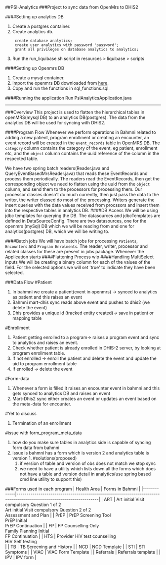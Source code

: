 ##PSI-Analytics
###Project to sync data from OpenMrs to DHIS2

####Setting up analytics DB

1. Create a postgres container.
2. Create analytics db. 
   ~~~
    create database analytics;
    create user analytics with password 'password';
    grant all privileges on database analytics to analytics;
   ~~~
3. Run the run_liquibase.sh script in resources > liquibase > scripts

####Setting up Openmrs DB
1. Create a mysql container.
2. import the openmrs DB downloaded from [here](http://206.189.138.201/psi_openmrs.sql.gz). 
3. Copy and run the functions in sql_functions.sql.

####Running the application
Run PsiAnalyticsApplication.java

---

###Overview
This project is used to flatten the hierarchical tables in openMRS(mysql DB) to an analytics DB(postgres).
The data from the analytics DB will be used for syncing with DHIS2.

####Program Flow
Whenever we perform operations in Bahmni related to adding a new patient, program enrollment or creating an encounter,
an event record will be created in the `event_records` table in OpenMRS DB. The `category` column contains the category of the event, 
eg patient, enrollment etc, and the `object` column contains the uuid reference of the column in the respected table. 

We have two spring batch readers(Reader.java and QueryEventBasedMrsReader.java) that reads these EventRecords and process them periodically.
The readers read the EventRecords, then get the corresponding object we need to flatten using the uuid from the `object` column, and send them to
the processors for processing them. Our processor classes doesn't do much currently, then just pass the data to the writer, the writer classed do most 
of the processing. Writers generate the insert queries with the data values received from procssors and insert them into the respective tables in analytics DB.
####DB Access
We will be using jdbc templates for querying the DB. The datasources and jdbcTemplates are defined in DataSourceConfig.
There are two datasources, one for the openmrs (mySql) DB which we will be reading from and one for analytics(postgres) DB,
which we will be writing to.

####Batch jobs
We will have batch jobs for processing `Patients`, `Encounters` and `Program Enrolments`. The reader, writer, processor and related classes for these are present in jobs package.
Whenever the Application starts 
####Flattening Process
 wip
 ####Handling MultiSelect inputs
 We will be creating a binary column for each of the values of the field. For the selected options we will set 'true' to 
indicate they have been selected.
 
###Data Flow
#Patient
1. In bahmni we create a patient(event in openmrs) -> synced to analytics as patient and this raises an event 
2. Bahmni mart-dhis sync reads above event and pushes to dhis2 (we delete the event)
3. Dhis provides a unique id (tracked entity created)-> save in patient or mapping table

#Enrollment 
1. Patient getting enrolled to a program-> raises a program event and sync to analytics and raises an event.
2. Check whether patient is already enrolled in DHIS-2 server, by looking at program enrollment table.
3. If not enrolled -> enroll the patient and delete the event and update the uid to program enrollment table 
4. If enrolled -> delete the event

#Form-data
1. Whenever a form is filled it raises an encounter event in bahmni and this gets synced to analytics DB and raises an 
event 
2. Mart-Dhis2 sync either creates an event or updates an event based on the meta-data for encounter.

#Yet to discuss
1. Termination of an enrollment 

#issue with form_program_meta_data
1. how do you make sure tables in analytics side is capable of syncing form data from bahmni
2. issue is bahmni has a form which is version 2 and analytics table is version 1.
   #solutions(proposed)
   1. if version of table and version of obs does not match we stop sync
   2. we need to have a utility which lists down all the forms which does not have a table and version detail in 
   analytics(use spring based cmd line utility to support this)

###Forms used in each program
| Health Area | Forms in Bahmni                                                                                                       |
|-------------|-----------------------------------------------------------------------------------------------------------------------|
| ART         | Art initial Visit compulsory Question 1 of 2<br> Art initial Visit compulsory Question 2 of 2<br> Assessment and Plan |
| PrEP        | PrEP Screening Tool<br> PrEP Initial<br> PrEP Continuation                                                            |
| FP          | FP Counselling Only<br> Family Planning Initial<br> FP Continuation                                                   |
| HTS         | Provider HIV test counselling<br> HIV Self testing<br>                                                                |
| TB          | TB Screening and History                                                                                              |
| NCD         | NCD Template                                                                                                          |
| STI         | STI Symptoms                                                                                                          |
| VIAC        | VIAC Form Template                                                                                                    |
| Referrals   | Referrals template                                                                                                    |
| IPV         | IPV form                                                                                                              |
